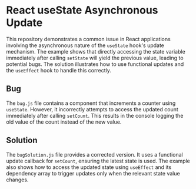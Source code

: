 # React useState Asynchronous Update

This repository demonstrates a common issue in React applications involving the asynchronous nature of the `useState` hook's update mechanism.  The example shows that directly accessing the state variable immediately after calling `setState` will yield the previous value, leading to potential bugs. The solution illustrates how to use functional updates and the `useEffect` hook to handle this correctly.

## Bug
The `bug.js` file contains a component that increments a counter using `useState`. However, it incorrectly attempts to access the updated count immediately after calling `setCount`. This results in the console logging the old value of the count instead of the new value.

## Solution
The `bugSolution.js` file provides a corrected version.  It uses a functional update callback for `setCount`, ensuring the latest state is used.  The example also shows how to access the updated state using `useEffect` and its dependency array to trigger updates only when the relevant state value changes. 